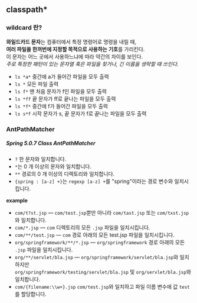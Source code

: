 ## classpath*


### wildcard 란?

**와일드카드 문자**는 컴퓨터에서 특정 명령어로 명령을 내릴 때,  
**여러 파일을 한꺼번에 지정할 목적으로 사용하는 기호**를 가리킨다.  
이 문자는 어느 곳에서 사용하느냐에 따라 약간의 차이를 보인다.  
*주로 특정한 패턴이 있는 문자열 혹은 파일을 찾거나, 긴 이름을 생략할 때 쓰인다.*  


- `ls *a*` 중간에 a가 들어간 파일을 모두 출력
- `ls *` 모든 파일 출력
- `ls f*` 맨 처음 문자가 f인 파일을 모두 출력
- `ls *ff` 끝 문자가 ff로 끝나는 파일을 모두 출력
- `ls *f*` 중간에 f가 들어간 파일을 모두 출력
- `ls s*f` 시작 문자가 s, 끝 문자가 f로 끝나는 파일을 모두 출력


### AntPathMatcher

##### Spring 5.0.7 Class AntPathMatcher
- `?` 한 문자와 일치합니다.  
- `*`는 0 개 이상의 문자와 일치합니다.  
- `**` 경로의 0 개 이상의 디렉토리와 일치합니다.  
- `{spring : [a-z] +}`는 `regexp [a-z] +`를 "spring"이라는 경로 변수와 일치시킵니다.  

**example**  

- `com/t?st.jsp` — `com/test.jsp`뿐만 아니라 `com/tast.jsp` 또는 `com/txst.jsp`와 일치합니다.  
- `com/*.jsp` — `com` 디렉토리의 모든 `.jsp` 파일을 일치시킵니다.  
- `com/**/test.jsp` — `com` 경로 아래의 모든 test.jsp 파일을 일치시킵니다.  
- `org/springframework/**/*.jsp` — `org/springframework` 경로 아래의 모든 `.jsp` 파일을 일치시킵니다.  
- `org/**/servlet/bla.jsp` — `org/springframework/servlet/bla.jsp`와 일치하지만  
`org/springframework/testing/servlet/bla.jsp` 및 `org/servlet/bla.jsp`와 일치합니다.  
- `com/{filename:\\w+}.jsp` `com/test.jsp`와 일치하고 파일 이름 변수에 값 `test`를 할당합니다.  
